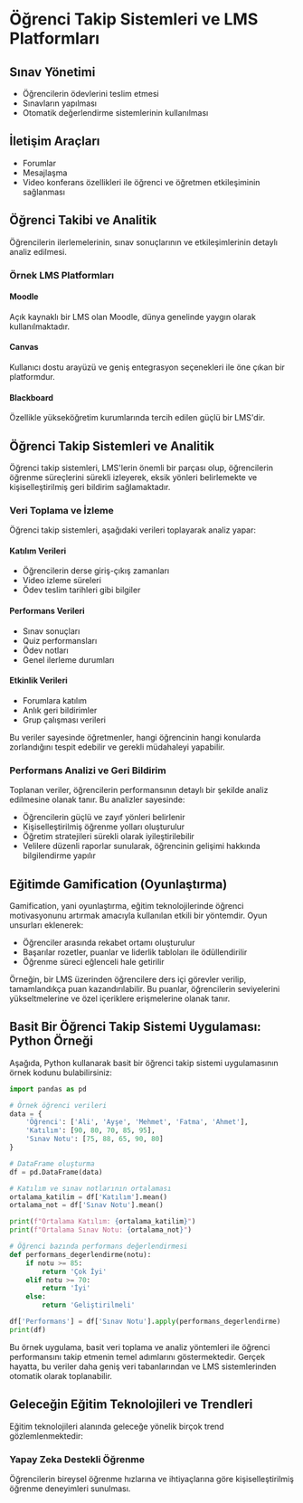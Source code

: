 # Öğrenci Takip Sistemleri ve LMS Platformları

## Sınav Yönetimi
- Öğrencilerin ödevlerini teslim etmesi
- Sınavların yapılması 
- Otomatik değerlendirme sistemlerinin kullanılması

## İletişim Araçları
- Forumlar
- Mesajlaşma
- Video konferans özellikleri ile öğrenci ve öğretmen etkileşiminin sağlanması

## Öğrenci Takibi ve Analitik
Öğrencilerin ilerlemelerinin, sınav sonuçlarının ve etkileşimlerinin detaylı analiz edilmesi.

### Örnek LMS Platformları

#### Moodle
Açık kaynaklı bir LMS olan Moodle, dünya genelinde yaygın olarak kullanılmaktadır.

#### Canvas
Kullanıcı dostu arayüzü ve geniş entegrasyon seçenekleri ile öne çıkan bir platformdur.

#### Blackboard
Özellikle yükseköğretim kurumlarında tercih edilen güçlü bir LMS'dir.

## Öğrenci Takip Sistemleri ve Analitik

Öğrenci takip sistemleri, LMS'lerin önemli bir parçası olup, öğrencilerin öğrenme süreçlerini sürekli izleyerek, eksik yönleri belirlemekte ve kişiselleştirilmiş geri bildirim sağlamaktadır.

### Veri Toplama ve İzleme

Öğrenci takip sistemleri, aşağıdaki verileri toplayarak analiz yapar:

#### Katılım Verileri
- Öğrencilerin derse giriş-çıkış zamanları
- Video izleme süreleri
- Ödev teslim tarihleri gibi bilgiler

#### Performans Verileri
- Sınav sonuçları
- Quiz performansları
- Ödev notları
- Genel ilerleme durumları

#### Etkinlik Verileri
- Forumlara katılım
- Anlık geri bildirimler
- Grup çalışması verileri

Bu veriler sayesinde öğretmenler, hangi öğrencinin hangi konularda zorlandığını tespit edebilir ve gerekli müdahaleyi yapabilir.

### Performans Analizi ve Geri Bildirim

Toplanan veriler, öğrencilerin performansının detaylı bir şekilde analiz edilmesine olanak tanır. Bu analizler sayesinde:

- Öğrencilerin güçlü ve zayıf yönleri belirlenir
- Kişiselleştirilmiş öğrenme yolları oluşturulur
- Öğretim stratejileri sürekli olarak iyileştirilebilir
- Velilere düzenli raporlar sunularak, öğrencinin gelişimi hakkında bilgilendirme yapılır

## Eğitimde Gamification (Oyunlaştırma)

Gamification, yani oyunlaştırma, eğitim teknolojilerinde öğrenci motivasyonunu artırmak amacıyla kullanılan etkili bir yöntemdir. Oyun unsurları eklenerek:

- Öğrenciler arasında rekabet ortamı oluşturulur
- Başarılar rozetler, puanlar ve liderlik tabloları ile ödüllendirilir
- Öğrenme süreci eğlenceli hale getirilir

Örneğin, bir LMS üzerinden öğrencilere ders içi görevler verilip, tamamlandıkça puan kazandırılabilir. Bu puanlar, öğrencilerin seviyelerini yükseltmelerine ve özel içeriklere erişmelerine olanak tanır.

## Basit Bir Öğrenci Takip Sistemi Uygulaması: Python Örneği

Aşağıda, Python kullanarak basit bir öğrenci takip sistemi uygulamasının örnek kodunu bulabilirsiniz:

```python
import pandas as pd

# Örnek öğrenci verileri
data = {
    'Öğrenci': ['Ali', 'Ayşe', 'Mehmet', 'Fatma', 'Ahmet'],
    'Katılım': [90, 80, 70, 85, 95],
    'Sınav Notu': [75, 88, 65, 90, 80]
}

# DataFrame oluşturma
df = pd.DataFrame(data)

# Katılım ve sınav notlarının ortalaması
ortalama_katilim = df['Katılım'].mean()
ortalama_not = df['Sınav Notu'].mean()

print(f"Ortalama Katılım: {ortalama_katilim}")
print(f"Ortalama Sınav Notu: {ortalama_not}")

# Öğrenci bazında performans değerlendirmesi
def performans_degerlendirme(notu):
    if notu >= 85:
        return 'Çok İyi'
    elif notu >= 70:
        return 'İyi'
    else:
        return 'Geliştirilmeli'

df['Performans'] = df['Sınav Notu'].apply(performans_degerlendirme)
print(df)
```

Bu örnek uygulama, basit veri toplama ve analiz yöntemleri ile öğrenci performansını takip etmenin temel adımlarını göstermektedir. Gerçek hayatta, bu veriler daha geniş veri tabanlarından ve LMS sistemlerinden otomatik olarak toplanabilir.

## Geleceğin Eğitim Teknolojileri ve Trendleri

Eğitim teknolojileri alanında geleceğe yönelik birçok trend gözlemlenmektedir:

### Yapay Zeka Destekli Öğrenme
Öğrencilerin bireysel öğrenme hızlarına ve ihtiyaçlarına göre kişiselleştirilmiş öğrenme deneyimleri sunulması. 